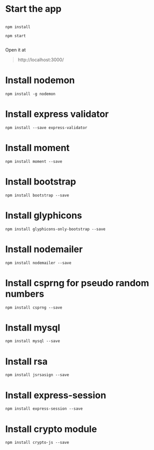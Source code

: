 
# Start the app

```

npm install

npm start


```

Open it at 
> http://localhost:3000/

# Install nodemon
``` npm install -g nodemon ```

# Install express validator
``` npm install --save express-validator ```

# Install moment
``` npm install moment --save ```

# Install bootstrap
``` npm install bootstrap --save ```

# Install glyphicons
``` npm install glyphicons-only-bootstrap --save ```

# Install nodemailer
``` npm install nodemailer --save ```

# Install csprng for pseudo random numbers
``` npm install csprng --save ```

# Install mysql
``` npm install mysql --save ```

# Install rsa
``` npm install jsrsasign --save ```

# Install express-session
``` npm install express-session --save ```

# Install crypto module
``` npm install crypto-js --save ```
